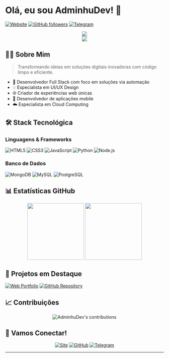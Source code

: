 # Olá, eu sou AdminhuDev! 👋

[![Website](https://img.shields.io/website?url=https%3A%2F%2Fadminhudev.site&up_message=online&down_message=offline&style=for-the-badge)](https://adminhudev.site)
[![GitHub followers](https://img.shields.io/github/followers/AdminhuDev?style=for-the-badge&logo=github)](https://github.com/AdminhuDev?tab=followers)
[![Telegram](https://img.shields.io/badge/Telegram-@Analista__Adminhu-blue?style=for-the-badge&logo=telegram)](https://t.me/Analista_Adminhu)
<div align="center">
  <img src="https://komarev.com/ghpvc/?username=AdminhuDev&color=blueviolet&style=for-the-badge"/>
</div>
<div align="center">
  <img src="https://readme-typing-svg.herokuapp.com/?lines=Desenvolvedor+Full+Stack;UI/UX+Designer;+5+Anos+de+Experiência&center=true&width=380&height=45">
</div>

## 👨‍💻 Sobre Mim
 
> Transformando ideias em soluções digitais inovadoras com código limpo e eficiente.

- 🚀 Desenvolvedor Full Stack com foco em soluções via automação
- 💡 Especialista em UI/UX Design
- 🌐 Criador de experiências web únicas
- 📱 Desenvolvedor de aplicações mobile
- ☁️ Especialista em Cloud Computing

## 🛠️ Stack Tecnológica

### Linguagens & Frameworks
![HTML5](https://img.shields.io/badge/HTML5-E34F26?style=for-the-badge&logo=html5&logoColor=white)
![CSS3](https://img.shields.io/badge/CSS3-1572B6?style=for-the-badge&logo=css3&logoColor=white)
![JavaScript](https://img.shields.io/badge/JavaScript-F7DF1E?style=for-the-badge&logo=javascript&logoColor=black)
![Python](https://img.shields.io/badge/Python-3776AB?style=for-the-badge&logo=python&logoColor=white)
![Node.js](https://img.shields.io/badge/Node.js-43853D?style=for-the-badge&logo=node.js&logoColor=white)

### Banco de Dados
![MongoDB](https://img.shields.io/badge/MongoDB-4EA94B?style=for-the-badge&logo=mongodb&logoColor=white)
![MySQL](https://img.shields.io/badge/MySQL-00000F?style=for-the-badge&logo=mysql&logoColor=white)
![PostgreSQL](https://img.shields.io/badge/PostgreSQL-316192?style=for-the-badge&logo=postgresql&logoColor=white)

## 📊 Estatísticas GitHub

<div align="center">
  <img height="180em" src="https://github-readme-stats.vercel.app/api?username=AdminhuDev&show_icons=true&theme=dark&include_all_commits=true&count_private=true"/>
  <img height="180em" src="https://github-readme-stats.vercel.app/api/top-langs/?username=AdminhuDev&layout=compact&langs_count=7&theme=dark"/>
</div>

## 🌟 Projetos em Destaque

[![Web Portfolio](https://img.shields.io/badge/🌐_Portfolio-adminhudev.site-00ff88?style=for-the-badge)](https://adminhudev.site)
[![GitHub Repository](https://img.shields.io/badge/📁_Código_Fonte-web--site-181717?style=for-the-badge&logo=github)](https://github.com/AdminhuDev/web-site)

## 📈 Contribuições

<div align="center">
  <img src="https://github-readme-streak-stats.herokuapp.com/?user=AdminhuDev&theme=dark" alt="AdminhuDev's contributions"/>
</div>

## 🤝 Vamos Conectar!

<div align="center">
  
[![Site](https://img.shields.io/badge/🌐_Site_Oficial-adminhudev.site-00ff88?style=for-the-badge)](https://adminhudev.site)
[![GitHub](https://img.shields.io/badge/GitHub-AdminhuDev-181717?style=for-the-badge&logo=github)](https://github.com/AdminhuDev)
[![Telegram](https://img.shields.io/badge/Telegram-@Analista__Adminhu-26A5E4?style=for-the-badge&logo=telegram)](https://t.me/Analista_Adminhu)

</div>

---

